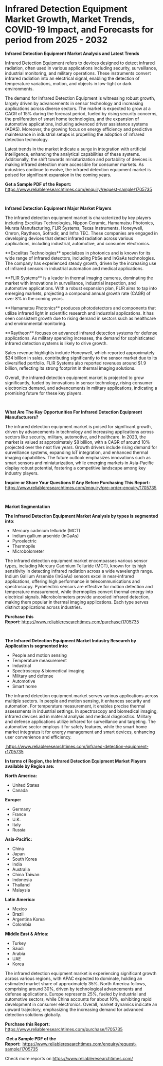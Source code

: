 <p><h1>Infrared Detection Equipment Market Growth, Market Trends, COVID-19 Impact, and Forecasts for period from 2025 - 2032</h1></p><p><strong>Infrared Detection Equipment Market Analysis and Latest Trends</strong></p>
<p><p>Infrared Detection Equipment refers to devices designed to detect infrared radiation, often used in various applications including security, surveillance, industrial monitoring, and military operations. These instruments convert infrared radiation into an electrical signal, enabling the detection of temperature variations, motion, and objects in low-light or dark environments. </p><p>The demand for Infrared Detection Equipment is witnessing robust growth, largely driven by advancements in sensor technology and increasing applications across diverse sectors. The market is expected to grow at a CAGR of 15% during the forecast period, fueled by rising security concerns, the proliferation of smart home technologies, and the expansion of automotive applications, including advanced driver assistance systems (ADAS). Moreover, the growing focus on energy efficiency and predictive maintenance in industrial setups is propelling the adoption of infrared detection technology. </p><p>Latest trends in the market indicate a surge in integration with artificial intelligence, enhancing the analytical capabilities of these systems. Additionally, the shift towards miniaturization and portability of devices is making infrared detection more accessible for consumer markets. As industries continue to evolve, the infrared detection equipment market is poised for significant expansion in the coming years.</p></p>
<p><strong>Get a Sample PDF of the Report:&nbsp;</strong> <a href="https://www.reliableresearchtimes.com/enquiry/request-sample/1705735?utm_campaign=1933&utm_medium=2&utm_source=Github&utm_content=ia&utm_term=10012025&utm_id=infrared-detection-equipment">https://www.reliableresearchtimes.com/enquiry/request-sample/1705735</a></p>
<p>&nbsp;</p>
<p><strong>Infrared Detection Equipment Major Market Players</strong></p>
<p><p>The infrared detection equipment market is characterized by key players including Excelitas Technologies, Nippon Ceramic, Hamamatsu Photonics, Murata Manufacturing, FLIR Systems, Texas Instruments, Honeywell, Omron, Raytheon, Sofradir, and Infra TEC. These companies are engaged in developing devices that detect infrared radiation across various applications, including industrial, automotive, and consumer electronics.</p><p>**Excelitas Technologies** specializes in photonics and is known for its wide range of infrared detectors, including PbSe and InGaAs technologies. The company has experienced steady growth, driven by the increasing use of infrared sensors in industrial automation and medical applications. </p><p>**FLIR Systems** is a leader in thermal imaging cameras, dominating the market with innovations in surveillance, industrial inspection, and automotive applications. With a robust expansion plan, FLIR aims to tap into emerging markets, projecting a compound annual growth rate (CAGR) of over 8% in the coming years.</p><p>**Hamamatsu Photonics** produces photodetectors and components that utilize infrared light in scientific research and industrial applications. It has seen consistent growth due to rising demand in sectors such as healthcare and environmental monitoring.</p><p>**Raytheon** focuses on advanced infrared detection systems for defense applications. As military spending increases, the demand for sophisticated infrared detection systems is likely to drive growth.</p><p>Sales revenue highlights include Honeywell, which reported approximately $34 billion in sales, contributing significantly to the sensor market due to its diversified portfolio. FLIR Systems also reported revenues around $1.9 billion, reflecting its strong footprint in thermal imaging solutions.</p><p>Overall, the infrared detection equipment market is projected to grow significantly, fueled by innovations in sensor technology, rising consumer electronics demand, and advancements in military applications, indicating a promising future for these key players.</p></p>
<p>&nbsp;</p>
<p><strong>What Are The Key Opportunities For Infrared Detection Equipment Manufacturers?</strong></p>
<p><p>The infrared detection equipment market is poised for significant growth, driven by advancements in technology and increasing applications across sectors like security, military, automotive, and healthcare. In 2023, the market is valued at approximately $8 billion, with a CAGR of around 10% projected over the next five years. Growth drivers include rising demand for surveillance systems, expanding IoT integration, and enhanced thermal imaging capabilities. The future outlook emphasizes innovations such as smart sensors and miniaturization, while emerging markets in Asia-Pacific display robust potential, fostering a competitive landscape among key industry players.</p></p>
<p><strong>Inquire or Share Your Questions If Any Before Purchasing This Report:</strong> <a href="https://www.reliableresearchtimes.com/enquiry/pre-order-enquiry/1705735?utm_campaign=1933&utm_medium=2&utm_source=Github&utm_content=ia&utm_term=10012025&utm_id=infrared-detection-equipment">https://www.reliableresearchtimes.com/enquiry/pre-order-enquiry/1705735</a></p>
<p>&nbsp;</p>
<p><strong>Market Segmentation</strong></p>
<p><strong>The Infrared Detection Equipment Market Analysis by types is segmented into:</strong></p>
<p><ul><li>Mercury cadmium telluride (MCT)</li><li>Indium gallium arsenide (InGaAs)</li><li>Pyroelectric</li><li>Thermopile</li><li>Microbolometer</li></ul></p>
<p><p>The infrared detection equipment market encompasses various sensor types, including Mercury Cadmium Telluride (MCT), known for its high sensitivity in detecting infrared radiation across a wide wavelength range. Indium Gallium Arsenide (InGaAs) sensors excel in near-infrared applications, offering high performance in telecommunications and spectroscopy. Pyroelectric sensors are effective for motion detection and temperature measurement, while thermopiles convert thermal energy into electrical signals. Microbolometers provide uncooled infrared detection, making them popular in thermal imaging applications. Each type serves distinct applications across industries.</p></p>
<p><strong>Purchase this Report:&nbsp;</strong><a href="https://www.reliableresearchtimes.com/purchase/1705735?utm_campaign=1933&utm_medium=2&utm_source=Github&utm_content=ia&utm_term=10012025&utm_id=infrared-detection-equipment">https://www.reliableresearchtimes.com/purchase/1705735</a></p>
<p>&nbsp;</p>
<p><strong>The Infrared Detection Equipment Market Industry Research by Application is segmented into:</strong></p>
<p><ul><li>People and motion sensing</li><li>Temperature measurement</li><li>Industrial</li><li>Spectroscopy & biomedical imaging</li><li>Military and defense</li><li>Automotive</li><li>Smart home</li></ul></p>
<p><p>The infrared detection equipment market serves various applications across multiple sectors. In people and motion sensing, it enhances security and automation. For temperature measurement, it enables precise thermal assessments in industrial settings. In spectroscopy and biomedical imaging, infrared devices aid in material analysis and medical diagnostics. Military and defense applications utilize infrared for surveillance and targeting. The automotive sector employs it for safety features, while the smart home market integrates it for energy management and smart devices, enhancing user convenience and efficiency.</p></p>
<p><a href="https://www.reliableresearchtimes.com/infrared-detection-equipment-r1705735?utm_campaign=1933&utm_medium=2&utm_source=Github&utm_content=ia&utm_term=10012025&utm_id=infrared-detection-equipment">&nbsp;https://www.reliableresearchtimes.com/infrared-detection-equipment-r1705735</a></p>
<p><strong>In terms of Region, the Infrared Detection Equipment Market Players available by Region are:</strong></p>
<p>
    <p> <strong> North America: </strong>
        <ul>
            <li>United States</li>
            <li>Canada</li>
        </ul>
        </p> 
    <p> <strong> Europe: </strong>
        <ul>
            <li>Germany</li>
            <li>France</li>
            <li>U.K.</li>
            <li>Italy</li>
            <li>Russia</li>
        </ul>
        </p> 
    <p> <strong> Asia-Pacific: </strong>
        <ul>
            <li>China</li>
            <li>Japan</li>
            <li>South Korea</li>
            <li>India</li>
            <li>Australia</li>
            <li>China Taiwan</li>
            <li>Indonesia</li>
            <li>Thailand</li>
            <li>Malaysia</li>
        </ul>
        </p> 
    <p> <strong> Latin America: </strong>
        <ul>
            <li>Mexico</li>
            <li>Brazil</li>
            <li>Argentina Korea</li>
            <li>Colombia</li>
        </ul>
        </p> 
    <p> <strong> Middle East & Africa: </strong>
        <ul>
            <li>Turkey</li>
            <li>Saudi</li>
            <li>Arabia</li>
            <li>UAE</li>
            <li>Korea</li>
        </ul>
    </p>
    </p>
<p><p>The infrared detection equipment market is experiencing significant growth across various regions, with APAC expected to dominate, holding an estimated market share of approximately 35%. North America follows, comprising around 30%, driven by technological advancements and defense applications. Europe represents 25%, fueled by industrial and automotive sectors, while China accounts for about 10%, exhibiting rapid development in consumer electronics. Overall, market dynamics indicate an upward trajectory, emphasizing the increasing demand for advanced detection solutions globally.</p></p>
<p><strong>Purchase this Report: </strong><a href="https://www.reliableresearchtimes.com/purchase/1705735?utm_campaign=1933&utm_medium=2&utm_source=Github&utm_content=ia&utm_term=10012025&utm_id=infrared-detection-equipment">https://www.reliableresearchtimes.com/purchase/1705735</a></p>
<p>&nbsp;<strong>Get a Sample PDF of the Report:&nbsp;&nbsp;</strong><a href="https://www.reliableresearchtimes.com/enquiry/request-sample/1705735?utm_campaign=1933&utm_medium=2&utm_source=Github&utm_content=ia&utm_term=10012025&utm_id=infrared-detection-equipment">https://www.reliableresearchtimes.com/enquiry/request-sample/1705735</a></p>
<p><strong></strong></p>
<p>Check more reports on <a href="https://www.reliableresearchtimes.com/?utm_campaign=1933&utm_medium=2&utm_source=Github&utm_content=ia&utm_term=10012025&utm_id=infrared-detection-equipment">https://www.reliableresearchtimes.com/</a></p>